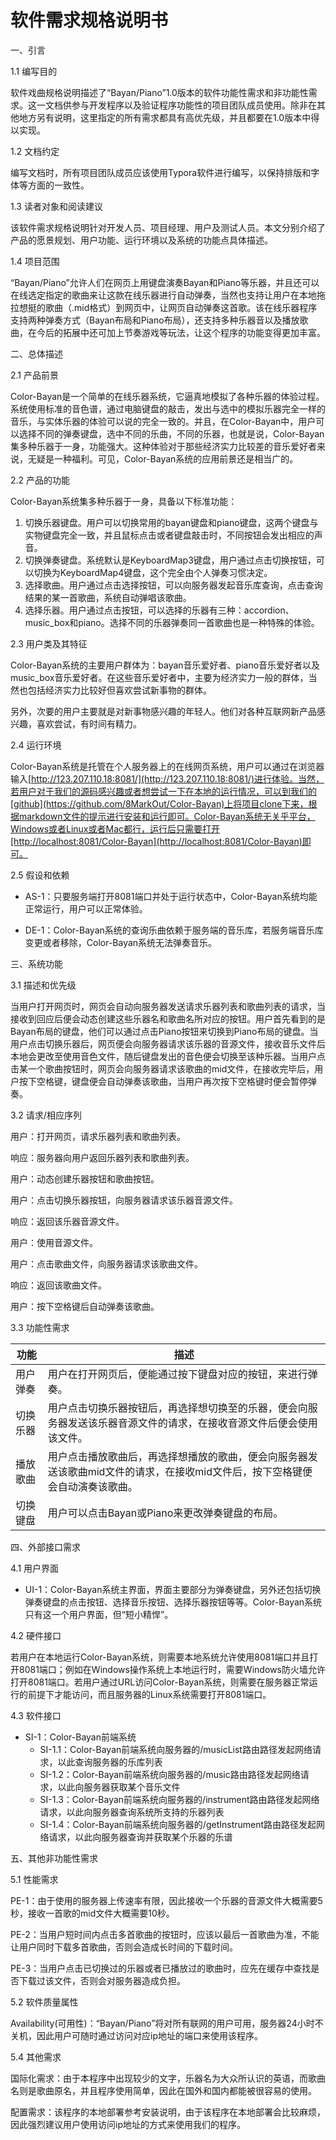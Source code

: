 # 软件需求规格说明书

一、引言

1.1 编写目的

​	软件戏曲规格说明描述了“Bayan/Piano”1.0版本的软件功能性需求和非功能性需求。这一文档供参与开发程序以及验证程序功能性的项目团队成员使用。除非在其他地方另有说明，这里指定的所有需求都具有高优先级，并且都要在1.0版本中得以实现。

1.2 文档约定

​	编写文档时，所有项目团队成员应该使用Typora软件进行编写，以保持排版和字体等方面的一致性。

1.3 读者对象和阅读建议

​	该软件需求规格说明针对开发人员、项目经理、用户及测试人员。本文分别介绍了产品的愿景规划、用户功能、运行环境以及系统的功能点具体描述。

1.4 项目范围

​	“Bayan/Piano”允许人们在网页上用键盘演奏Bayan和Piano等乐器，并且还可以在线选定指定的歌曲来让这款在线乐器进行自动弹奏，当然也支持让用户在本地拖拉想挺的歌曲（.mid格式）到网页中，让网页自动弹奏这首歌。该在线乐器程序支持两种弹奏方式（Bayan布局和Piano布局），还支持多种乐器音以及播放歌曲，在今后的拓展中还可加上节奏游戏等玩法，让这个程序的功能变得更加丰富。

二、总体描述

2.1 产品前景

Color-Bayan是一个简单的在线乐器系统，它逼真地模拟了各种乐器的体验过程。系统使用标准的音色谱，通过电脑键盘的敲击，发出与选中的模拟乐器完全一样的音乐，与实体乐器的体验可以说的完全一致的。并且，在Color-Bayan中，用户可以选择不同的弹奏键盘，选中不同的乐曲，不同的乐器，也就是说，Color-Bayan集多种乐器于一身，功能强大。这种体验对于那些经济实力比较差的音乐爱好者来说，无疑是一种福利。可见，Color-Bayan系统的应用前景还是相当广的。

2.2 产品的功能

Color-Bayan系统集多种乐器于一身，具备以下标准功能：

1. 切换乐器键盘。用户可以切换常用的bayan键盘和piano键盘，这两个键盘与实物键盘完全一致，并且鼠标点击或者键盘敲击时，不同按钮会发出相应的声音。
2. 切换弹奏键盘。系统默认是KeyboardMap3键盘，用户通过点击切换按钮，可以切换为KeyboardMap4键盘，这个完全由个人弹奏习惯决定。
3. 选择歌曲。用户通过点击选择按钮，可以向服务器发起音乐库查询，点击查询结果的某一首歌曲，系统自动弹唱该歌曲。
4. 选择乐器。用户通过点击按钮，可以选择的乐器有三种：accordion、music_box和piano。选择不同的乐器弹奏同一首歌曲也是一种特殊的体验。


2.3 用户类及其特征

Color-Bayan系统的主要用户群体为：bayan音乐爱好者、piano音乐爱好者以及music_box音乐爱好者。在这些音乐爱好者中，主要为经济实力一般的群体，当然也包括经济实力比较好但喜欢尝试新事物的群体。

另外，次要的用户主要就是对新事物感兴趣的年轻人。他们对各种互联网新产品感兴趣，喜欢尝试，有时间有精力。

2.4 运行环境

Color-Bayan系统是托管在个人服务器上的在线网页系统，用户可以通过在浏览器输入[http://123.207.110.18:8081/](http://123.207.110.18:8081/)进行体验。当然，若用户对于我们的源码感兴趣或者想尝试一下在本地的运行情况，可以到我们的[github](https://github.com/8MarkOut/Color-Bayan)上将项目clone下来，根据markdown文件的提示进行安装和运行即可。Color-Bayan系统无关乎平台，Windows或者Linux或者Mac都行，运行后只需要打开[http://localhost:8081/Color-Bayan](http://localhost:8081/Color-Bayan)即可。

2.5 假设和依赖

- AS-1：只要服务端打开8081端口并处于运行状态中，Color-Bayan系统均能正常运行，用户可以正常体验。

- DE-1：Color-Bayan系统的查询乐曲依赖于服务端的音乐库，若服务端音乐库变更或者移除，Color-Bayan系统无法弹奏音乐。


三、系统功能

3.1 描述和优先级

​	当用户打开网页时，网页会自动向服务器发送请求乐器列表和歌曲列表的请求，当接收到回应后便会动态创建这些乐器名和歌曲名所对应的按钮。用户首先看到的是Bayan布局的键盘，他们可以通过点击Piano按钮来切换到Piano布局的键盘。当用户点击切换乐器后，网页便会向服务器请求该乐器的音源文件，接收音乐文件后本地会更改至使用音色文件，随后键盘发出的音色便会切换至该种乐器。当用户点击某一个歌曲按钮时，网页会向服务器请求该歌曲的mid文件，在接收完毕后，用户按下空格键，键盘便会自动弹奏该歌曲，当用户再次按下空格键时便会暂停弹奏。

3.2 请求/相应序列

用户：打开网页，请求乐器列表和歌曲列表。

响应：服务器向用户返回乐器列表和歌曲列表。

用户：动态创建乐器按钮和歌曲按钮。

用户：点击切换乐器按钮，向服务器请求该乐器音源文件。

响应：返回该乐器音源文件。

用户：使用音源文件。

用户：点击歌曲文件，向服务器请求该歌曲文件。

响应：返回该歌曲文件。

用户：按下空格键后自动弹奏该歌曲。

3.3 功能性需求

| 功能   | 描述                                       |
| ---- | ---------------------------------------- |
| 用户弹奏 | 用户在打开网页后，便能通过按下键盘对应的按钮，来进行弹奏。            |
| 切换乐器 | 用户点击切换乐器按钮后，再选择想切换至的乐器，便会向服务器发送该乐器音源文件的请求，在接收音源文件后便会使用该文件。 |
| 播放歌曲 | 用户点击播放歌曲后，再选择想播放的歌曲，便会向服务器发送该歌曲mid文件的请求，在接收mid文件后，按下空格键便会自动演奏该歌曲。 |
| 切换键盘 | 用户可以点击Bayan或Piano来更改弹奏键盘的布局。             |

四、外部接口需求

4.1 用户界面

- UI-1：Color-Bayan系统主界面，界面主要部分为弹奏键盘，另外还包括切换弹奏键盘的点击按钮、选择音乐按钮、选择乐器按钮等等。Color-Bayan系统只有这一个用户界面，但“短小精悍”。

4.2 硬件接口

若用户在本地运行Color-Bayan系统，则需要本地系统允许使用8081端口并且打开8081端口；例如在Windows操作系统上本地运行时，需要Windows防火墙允许打开8081端口。若用户通过URL访问Color-Bayan系统，则需要在服务器正常运行的前提下才能访问，而且服务器的Linux系统需要打开8081端口。

4.3 软件接口

- SI-1：Color-Bayan前端系统
  - SI-1.1：Color-Bayan前端系统向服务器的/musicList路由路径发起网络请求，以此查询服务器的乐库列表
  - SI-1.2：Color-Bayan前端系统向服务器的/music路由路径发起网络请求，以此向服务器获取某个音乐文件
  - SI-1.3：Color-Bayan前端系统向服务器的/instrument路由路径发起网络请求，以此向服务器查询系统所支持的乐器列表
  - SI-1.4：Color-Bayan前端系统向服务器的/getInstrument路由路径发起网络请求，以此向服务器查询并获取某个乐器的乐谱

五、其他非功能性需求

5.1 性能需求

PE-1：由于使用的服务器上传速率有限，因此接收一个乐器的音源文件大概需要5秒，接收一首歌的mid文件大概需要10秒。

PE-2：当用户短时间内点击多首歌曲的按钮时，应该以最后一首歌曲为准，不能让用户同时下载多首歌曲，否则会造成长时间的下载时间。

PE-3：当用户点击已切换过的乐器或者已播放过的歌曲时，应先在缓存中查找是否下载过该文件，否则会对服务器造成负担。

5.2 软件质量属性

​	Availability(可用性)：“Bayan/Piano”将对所有联网的用户可用，服务器24小时不关机，因此用户可随时通过访问对应ip地址的端口来使用该程序。

5.4 其他需求

​	国际化需求：由于本程序中出现较少的文字，乐器名为大众所认识的英语，而歌曲名则是歌曲原名，并且程序使用简单，因此在国外和国内都能被很容易的使用。

​	配置需求：该程序的本地部署参考安装说明，由于该程序在本地部署会比较麻烦，因此强烈建议用户使用访问ip地址的方式来使用我们的程序。
